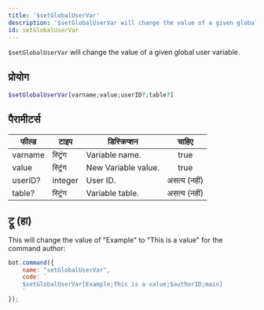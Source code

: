 ```yaml
---
title: '$setGlobalUserVar'
description: '$setGlobalUserVar will change the value of a given global user variable.'
id: setGlobalUserVar
---
```


`$setGlobalUserVar` will change the value of a given global user variable.

## प्रोयोग

```php
$setGlobalUserVar[varname;value;userID?;table?]
```

## पैरामीटर्स

| फील्ड   | टाइप     | डिस्क्रिप्शन        |    चाहिए     |
| ------- | -------- | ------------------- |:------------:|
| varname | स्ट्रिंग | Variable name.      |     true     |
| value   | स्ट्रिंग | New Variable value. |     true     |
| userID? | integer  | User ID.            | असत्य (नहीं) |
| table?  | स्ट्रिंग | Variable table.     | असत्य (नहीं) |

## ट्रू (हा)

This will change the value of "Example" to "This is a value" for the command author:

```javascript
bot.command({
    name: "setGlobalUserVar",
    code: `
    $setGlobalUserVar[Example;This is a value;$authorID;main]
    `
});
```